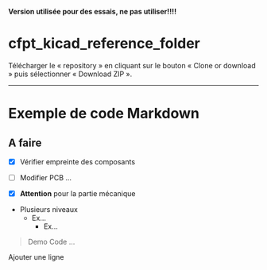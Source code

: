 **Version utilisée pour des essais, ne pas utiliser!!!!**


# cfpt_kicad_reference_folder

Télécharger le « repository » en cliquant sur le bouton « Clone or download » puis sélectionner « Download ZIP ».

___

# Exemple de code Markdown

## A faire

- [x] Vérifier empreinte des composants
- [ ] Modifier PCB ...
- [x] **Attention** pour la partie mécanique


* Plusieurs niveaux
   * Ex...
      * Ex...

> Demo Code
> ...	  

Ajouter une ligne
   

